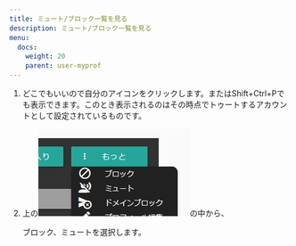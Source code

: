 ```yaml
---
title: ミュート/ブロック一覧を見る
description: ミュート/ブロック一覧を見る
menu:
  docs:
    weight: 20
    parent: user-myprof
---
```


1. どこでもいいので自分のアイコンをクリックします。またはShift+Ctrl+Pでも表示できます。このとき表示されるのはその時点でトゥートするアカウントとして設定されているものです。
2. 上の![user7](https://raw.githubusercontent.com/cutls/TheDeskDocs/master/media/user7.png)の中から、  

   ブロック、ミュートを選択します。

